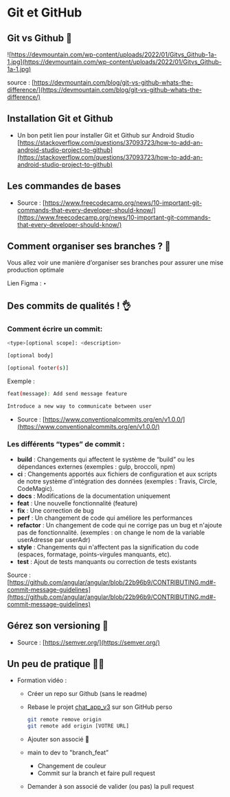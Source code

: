 # Git et GitHub

## Git vs Github 🤔

![https://devmountain.com/wp-content/uploads/2022/01/Gitvs_Github-1a-1.jpg](https://devmountain.com/wp-content/uploads/2022/01/Gitvs_Github-1a-1.jpg)

source : [https://devmountain.com/blog/git-vs-github-whats-the-difference/](https://devmountain.com/blog/git-vs-github-whats-the-difference/)

## Installation Git et Github

- Un bon petit lien pour installer Git et Github sur Android Studio [https://stackoverflow.com/questions/37093723/how-to-add-an-android-studio-project-to-github](https://stackoverflow.com/questions/37093723/how-to-add-an-android-studio-project-to-github)

## Les commandes de bases

- Source : [https://www.freecodecamp.org/news/10-important-git-commands-that-every-developer-should-know/](https://www.freecodecamp.org/news/10-important-git-commands-that-every-developer-should-know/)

## Comment organiser ses branches ?  🌴

Vous allez voir une manière d’organiser ses branches pour assurer une mise production optimale 

Lien Figma : ‣

## Des commits de qualités ! 👌

### Comment écrire un commit:

```bash
<type>[optional scope]: <description>

[optional body]

[optional footer(s)]
```

Exemple :

```bash
feat(message): Add send message feature 

Introduce a new way to communicate between user
```

- Source : [https://www.conventionalcommits.org/en/v1.0.0/](https://www.conventionalcommits.org/en/v1.0.0/)

### Les différents “types” de commit :

- **build** : Changements qui affectent le système de “build” ou les dépendances externes (exemples  : gulp, broccoli, npm)
- **ci** : Changements apportés aux fichiers de configuration et aux scripts de notre système d'intégration des données (exemples : Travis, Circle, CodeMagic).
- **docs** : Modifications de la documentation uniquement
- **feat** : Une nouvelle fonctionnalité (feature)
- **fix** : Une correction de bug
- **perf** : Un changement de code qui améliore les performances
- **refactor** : Un changement de code qui ne corrige pas un bug et n'ajoute pas de fonctionnalité. (exemples : on change le nom de la variable userAdresse par userAdr)
- **style** : Changements qui n'affectent pas la signification du code (espaces, formatage, points-virgules manquants, etc).
- **test** : Ajout de tests manquants ou correction de tests existants

Source :  [https://github.com/angular/angular/blob/22b96b9/CONTRIBUTING.md#-commit-message-guidelines](https://github.com/angular/angular/blob/22b96b9/CONTRIBUTING.md#-commit-message-guidelines)

## Gérez son versioning 🚀

- Source :  [https://semver.org/](https://semver.org/)

## Un peu de pratique  🧑‍💻

- Formation vidéo :
    - Créer un repo sur Github (sans le readme)
    - Rebase le projet [chat_app_v3](https://github.com/Arnooow/chat_app_v3) sur son GitHub perso
        
        ```bash
        git remote remove origin
        git remote add origin [VOTRE URL]
        ```
        
    - Ajouter son associé 🤝
    - main to dev to "branch_feat”
        - Changement de couleur
        - Commit sur la branch et faire pull request
    - Demander à son associé de valider (ou pas) la pull request

